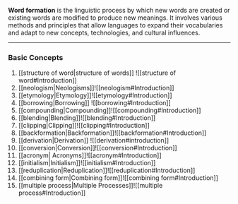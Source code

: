 **Word formation** is the linguistic process by which new words are created or existing words are modified to produce new meanings. It involves various methods and principles that allow languages to expand their vocabularies and adapt to new concepts, technologies, and cultural influences.

---
### Basic Concepts
1. [[structure of word|structure of words]] ![[structure of word#Introduction]]
2. [[neologism|Neologisms]]![[neologism#Introduction]]
3. [[etymology|Etymology]]![[etymology#Introduction]]
4. [[borrowing|Borrowing]] ![[borrowing#Introduction]]
5. [[compounding|Compounding]]![[compounding#Introduction]]
6. [[blending|Blending]]![[blending#Introduction]]
7. [[clipping|Clipping]]![[clipping#Introduction]]
8. [[backformation|Backformation]]![[backformation#Introduction]]
9. [[derivation|Derivation]] ![[derivation#introduction]]
10. [[conversion|Conversion]]![[conversion#Introduction]]
11. [[acronym| Acronyms]]![[acronym#Introduction]]
12. [[initialism|Initialism]]![[initialism#Introduction]]
13.  [[reduplication|Reduplication]]![[reduplication#Introduction]]
14. [[combining form|Combining form]]![[combining form#Introduction]]
15. [[multiple process|Multiple Processes]]![[multiple process#Introduction]]



